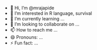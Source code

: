 - 👋 Hi, I’m @mrajapide
- 👀 I’m interested in R language, survival
- 🌱 I’m currently learning ...
- 💞️ I’m looking to collaborate on ...
- 📫 How to reach me ...
- 😄 Pronouns: ...
- ⚡ Fun fact: ...

